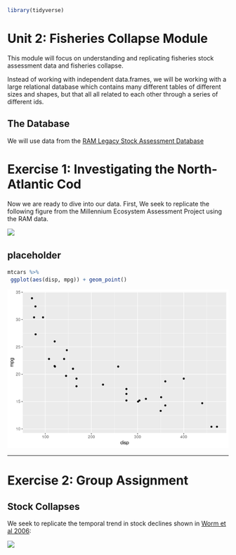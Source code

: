 
``` r
library(tidyverse)
```

# Unit 2: Fisheries Collapse Module

This module will focus on understanding and replicating fisheries stock
assessment data and fisheries collapse.

Instead of working with independent data.frames, we will be working with
a large relational database which contains many different tables of
different sizes and shapes, but that all all related to each other
through a series of different ids.

## The Database

We will use data from the [RAM Legacy Stock Assessment
Database](https://www.ramlegacy.org/database/)

# Exercise 1: Investigating the North-Atlantic Cod

Now we are ready to dive into our data. First, We seek to replicate the
following figure from the Millennium Ecosystem Assessment Project using
the RAM data.

![](http://espm-157.carlboettiger.info/img/cod.jpg)

## placeholder

``` r
mtcars %>% 
 ggplot(aes(disp, mpg)) + geom_point()
```

![](fish-assignment_files/figure-gfm/unnamed-chunk-1-1.png)<!-- -->

------------------------------------------------------------------------

# Exercise 2: Group Assignment

## Stock Collapses

We seek to replicate the temporal trend in stock declines shown in [Worm
et al 2006](http://doi.org/10.1126/science.1132294):

![](http://espm-157.carlboettiger.info/img/worm2006.jpg)
